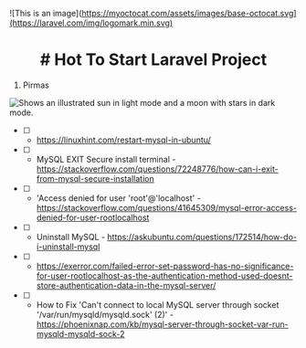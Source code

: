 ![This is an image](https://myoctocat.com/assets/images/base-octocat.svg](https://laravel.com/img/logomark.min.svg)
<h1 align="center">
# Hot To Start Laravel Project
</h1>

<ol>
  <li> Pirmas </li>

</ol>
 <img alt="Shows an illustrated sun in light mode and a moon with stars in dark mode." src="https://user-images.githubusercontent.com/25423296/163456779-a8556205-d0a5-45e2-ac17-42d089e3c3f8.png">

- [ ] - https://linuxhint.com/restart-mysql-in-ubuntu/
- [ ] - MySQL EXIT Secure install terminal - https://stackoverflow.com/questions/72248776/how-can-i-exit-from-mysql-secure-installation
- [ ] - 'Access denied for user 'root'@'localhost' - https://stackoverflow.com/questions/41645309/mysql-error-access-denied-for-user-rootlocalhost
- [ ] - Uninstall MySQL - https://askubuntu.com/questions/172514/how-do-i-uninstall-mysql
- [ ] - https://exerror.com/failed-error-set-password-has-no-significance-for-user-rootlocalhost-as-the-authentication-method-used-doesnt-store-authentication-data-in-the-mysql-server/
- [ ] - How to Fix 'Can't connect to local MySQL server through socket '/var/run/mysqld/mysqld.sock' (2)' - https://phoenixnap.com/kb/mysql-server-through-socket-var-run-mysqld-mysqld-sock-2
